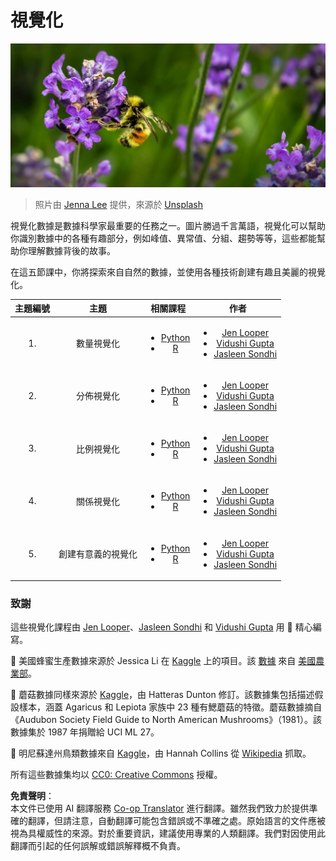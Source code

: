 <!--
CO_OP_TRANSLATOR_METADATA:
{
  "original_hash": "1441550a0d789796b2821e04f7f4cc94",
  "translation_date": "2025-08-25T17:57:26+00:00",
  "source_file": "3-Data-Visualization/README.md",
  "language_code": "hk"
}
-->
# 視覺化

![一隻蜜蜂停在薰衣草花上](../../../translated_images/bee.0aa1d91132b12e3a8994b9ca12816d05ce1642010d9b8be37f8d37365ba845cf.hk.jpg)
> 照片由 <a href="https://unsplash.com/@jenna2980?utm_source=unsplash&utm_medium=referral&utm_content=creditCopyText">Jenna Lee</a> 提供，來源於 <a href="https://unsplash.com/s/photos/bees-in-a-meadow?utm_source=unsplash&utm_medium=referral&utm_content=creditCopyText">Unsplash</a>

視覺化數據是數據科學家最重要的任務之一。圖片勝過千言萬語，視覺化可以幫助你識別數據中的各種有趣部分，例如峰值、異常值、分組、趨勢等等，這些都能幫助你理解數據背後的故事。

在這五節課中，你將探索來自自然的數據，並使用各種技術創建有趣且美麗的視覺化。

| 主題編號 | 主題 | 相關課程 | 作者 |
| :-----------: | :--: | :-----------: | :----: |
| 1. | 數量視覺化 | <ul> <li> [Python](09-visualization-quantities/README.md)</li>  <li>[R](../../../3-Data-Visualization/R/09-visualization-quantities) </li> </ul>|<ul> <li> [Jen Looper](https://twitter.com/jenlooper)</li><li> [Vidushi Gupta](https://github.com/Vidushi-Gupta)</li> <li>[Jasleen Sondhi](https://github.com/jasleen101010)</li></ul> |
| 2. | 分佈視覺化 | <ul> <li> [Python](10-visualization-distributions/README.md)</li>  <li>[R](../../../3-Data-Visualization/R/10-visualization-distributions) </li> </ul>|<ul> <li> [Jen Looper](https://twitter.com/jenlooper)</li><li> [Vidushi Gupta](https://github.com/Vidushi-Gupta)</li> <li>[Jasleen Sondhi](https://github.com/jasleen101010)</li></ul> |
| 3. | 比例視覺化 | <ul> <li> [Python](11-visualization-proportions/README.md)</li>  <li>[R](../../../3-Data-Visualization) </li> </ul>|<ul> <li> [Jen Looper](https://twitter.com/jenlooper)</li><li> [Vidushi Gupta](https://github.com/Vidushi-Gupta)</li> <li>[Jasleen Sondhi](https://github.com/jasleen101010)</li></ul> |
| 4. | 關係視覺化 | <ul> <li> [Python](12-visualization-relationships/README.md)</li>  <li>[R](../../../3-Data-Visualization) </li> </ul>|<ul> <li> [Jen Looper](https://twitter.com/jenlooper)</li><li> [Vidushi Gupta](https://github.com/Vidushi-Gupta)</li> <li>[Jasleen Sondhi](https://github.com/jasleen101010)</li></ul> |
| 5. | 創建有意義的視覺化 | <ul> <li> [Python](13-meaningful-visualizations/README.md)</li>  <li>[R](../../../3-Data-Visualization) </li> </ul>|<ul> <li> [Jen Looper](https://twitter.com/jenlooper)</li><li> [Vidushi Gupta](https://github.com/Vidushi-Gupta)</li> <li>[Jasleen Sondhi](https://github.com/jasleen101010)</li></ul> |

### 致謝

這些視覺化課程由 [Jen Looper](https://twitter.com/jenlooper)、[Jasleen Sondhi](https://github.com/jasleen101010) 和 [Vidushi Gupta](https://github.com/Vidushi-Gupta) 用 🌸 精心編寫。

🍯 美國蜂蜜生產數據來源於 Jessica Li 在 [Kaggle](https://www.kaggle.com/jessicali9530/honey-production) 上的項目。該 [數據](https://usda.library.cornell.edu/concern/publications/rn301137d) 來自 [美國農業部](https://www.nass.usda.gov/About_NASS/index.php)。

🍄 蘑菇數據同樣來源於 [Kaggle](https://www.kaggle.com/hatterasdunton/mushroom-classification-updated-dataset)，由 Hatteras Dunton 修訂。該數據集包括描述假設樣本，涵蓋 Agaricus 和 Lepiota 家族中 23 種有鰓蘑菇的特徵。蘑菇數據摘自《Audubon Society Field Guide to North American Mushrooms》（1981）。該數據集於 1987 年捐贈給 UCI ML 27。

🦆 明尼蘇達州鳥類數據來自 [Kaggle](https://www.kaggle.com/hannahcollins/minnesota-birds)，由 Hannah Collins 從 [Wikipedia](https://en.wikipedia.org/wiki/List_of_birds_of_Minnesota) 抓取。

所有這些數據集均以 [CC0: Creative Commons](https://creativecommons.org/publicdomain/zero/1.0/) 授權。

**免責聲明**：  
本文件已使用 AI 翻譯服務 [Co-op Translator](https://github.com/Azure/co-op-translator) 進行翻譯。雖然我們致力於提供準確的翻譯，但請注意，自動翻譯可能包含錯誤或不準確之處。原始語言的文件應被視為具權威性的來源。對於重要資訊，建議使用專業的人類翻譯。我們對因使用此翻譯而引起的任何誤解或錯誤解釋概不負責。